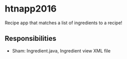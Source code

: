 # htnapp2016
Recipe app that matches a list of ingredients to a recipe! 

## Responsibilities 
- Sham: Ingredient.java, Ingredient view XML file
